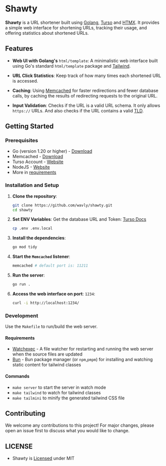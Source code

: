 # Shawty

**Shawty** is a URL shortener built using [Golang](https://go.dev),
[Turso](https://turso.tech) and [HTMX](https://htmx.org). It provides a simple
web interface for shortening URLs, tracking their usage, and offering
statistics about shortened URLs.

## Features
- **Web UI with Golang's** `html/template`:
A minimalistic web interface built using Go's standard `html/template`
package and [Tailwind](https://tailwindcss.com).

- **URL Click Statistics**:
Keep track of how many times each shortened URL is accessed.

- **Caching**: Using [Memcached](http://memcached.org/) for faster redirections
and fewer database calls, by caching the results of redirecting requests to the
original URL.

- **Input Validation**:
Checks if the URL is a valid URL schema. It only allows `https://` URLs. And
also checks if the URL contains a valid
[TLD](https://en.wikipedia.org/wiki/Top-level_domain).

## Getting Started

### Prerequisites

- Go (version 1.20 or higher) - [Download](https://go.dev/doc/install)
- Memcached - [Download](http://memcached.org/)
- Turso Account - [Website](https://turso.tech)
- NodeJS - [Website](https://nodejs.org/en)
- More in [requirements](#Requirements)

### Installation and Setup

1. **Clone the repository**:
   ```bash
   git clone https://github.com/wavly/shawty.git
   cd shawty
   ```
2. **Set ENV Variables**:
   Get the database URL and Token: [Turso Docs](https://docs.turso.tech/sdk/go/quickstart)

   ```bash
   cp .env .env.local
   ```
3. **Install the dependencies**:
   ```bash
   go mod tidy
   ```
4. **Start the `Memcached` listener**:
   ```bash
   memcached # default port is: 11211
   ```
4. **Run the server**:
   ```bash
   go run .
   ```
5. **Access the web interface on port**: `1234`:
   ```bash
   curl -i http://localhost:1234/
   ```

### Development

Use the `Makefile` to run/build the web server.

#### Requirements

- [Watchexec](https://github.com/watchexec/watchexec) - A file watcher for restarting and running the web server when the source files are updated
- [Bun](https://bun.sh) - Bun package manager (or `npm`,`pmpm`) for installing and watching static content for tailwind classes

#### Commands

- `make server` to start the server in watch mode
- `make tailwind` to watch for tailwind classes
- `make tailmini` to minify the generated tailwind CSS file

## Contributing

We welcome any contributions to this project! For major changes, please open an issue first to discuss what you would like to change.

## LICENSE

- Shawty is [Licensed](LICENSE) under MIT
